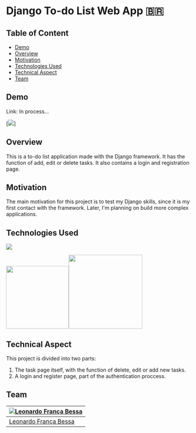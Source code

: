 # Django To-do List Web App :brazil: 

## Table of Content
  * [Demo](#demo)
  * [Overview](#overview)
  * [Motivation](#motivation)
  * [Technologies Used](#technologies-used)
  * [Technical Aspect](#technical-aspect)
  * [Team](#team)

## Demo
Link: In process...

[![](https://imgur.com/3mfNfJF.png)]

## Overview
This is a to-do list application made with the Django framework. It has the function of add, edit or delete tasks. It also contains a login and registration page.

## Motivation
The main motivation for this project is to test my Django skills, since it is my first contact with the framework. Later, I'm planning on build more complex applications.
## Technologies Used

![](https://forthebadge.com/images/badges/made-with-python.svg)

[<img target="_blank" src="https://cdn.iconscout.com/icon/free/png-512/django-2-282855.png" width=170>](https://www.djangoproject.com/)[<img target="_blank" src="https://cdn.iconscout.com/icon/free/png-512/heroku-5-569467.png" width=200>](https://dashboard.heroku.com/apps) 


## Technical Aspect
This project is divided into two parts:
1. The task page itself, with the function of delete, edit or add new tasks.
2. A login and register page, part of the authentication proccess.



## Team
[![Leonardo França Bessa](https://avatars2.githubusercontent.com/u/22757584?s=460&u=34b2e3fde44b13d47ce00e372cf66db078a8e300&v=4)](https://www.linkedin.com/in/leonardo-fran%C3%A7a-2246641a3/) |
-|
[Leonardo França Bessa](https://www.linkedin.com/in/leonardo-fran%C3%A7a-2246641a3/) |)
